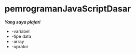 ﻿# pemrogramanJavaScriptDasar
 
 
 ***Yang saya plajari***
 
 * -variabel
 * -tipe data
 * -array
 * -oprator
